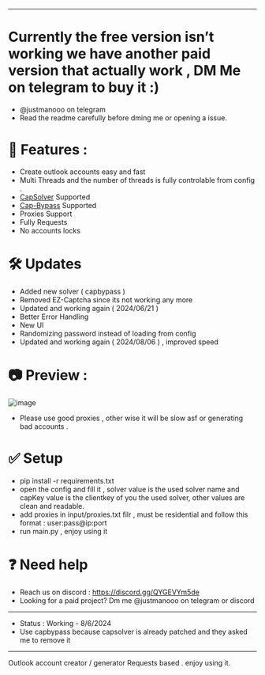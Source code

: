 -----------
# Currently the free version isn’t working we have another paid version that actually work , DM Me on telegram to buy it :)
- @justmanooo on telegram
- Read the readme carefully before dming me or opening a issue.
# 🚀 Features : 
- Create outlook accounts easy and fast
- Multi Threads and the number of threads is fully controlable from config . 
- [CapSolver](https://www.capsolver.com/?utm_source=github&utm_medium=exploited) Supported
- [Cap-Bypass](https://capbypass.com) Supported
- Proxies Support 
- Fully Requests 
- No accounts locks 

# 🛠 Updates 
- Added new solver ( capbypass )
- Removed EZ-Captcha since its not working any more
- Updated and working again ( 2024/06/21 )
- Better Error Handling
- New UI
- Randomizing password instead of loading from config
- Updated and working again ( 2024/08/06 ) , improved speed
# 📷 Preview :
![image](https://github.com/Exploited7/outlook-account-creator/assets/143853197/e1c96825-4503-4045-a2eb-419c2a89a9d8)
- Please use good proxies , other wise it will be slow asf or generating bad accounts .

# ✅ Setup
- pip install -r requirements.txt
- open the config and fill it , solver value is the used solver name and capKey value is the clientkey of you the used solver, other values are clean and readable.
- add proxies in input/proxies.txt filr , must be residential and follow this format : user:pass@ip:port
- run main.py , enjoy using it

# ❓ Need help 
- Reach us on discord : https://discord.gg/QYGEVYm5de
- Looking for a paid project? Dm me @justmanooo on telegram or discord
-----------
- Status : Working - 8/6/2024
- Use capbypass because capsolver is already patched and they asked me to remove it 
-----------
Outlook account creator / generator Requests based . enjoy using it.

